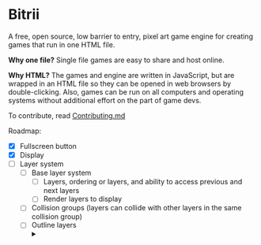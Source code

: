 # Bitrii

A free, open source, low barrier to entry, pixel art game engine for creating games that run in one HTML file.

**Why one file?** Single file games are easy to share and host online.

**Why HTML?** The games and engine are written in JavaScript, but are wrapped in an HTML file so they can be opened in web browsers by double-clicking. Also, games can be run on all computers and operating systems without additional effort on the part of game devs.

To contribute, read [Contributing.md](./contributing.md)

Roadmap:
- [x] Fullscreen button
- [x] Display
- [ ] Layer system
  - [ ] Base layer system
    - [ ] Layers, ordering or layers, and ability to access previous and next layers
    - [ ] Render layers to display
  - [ ] Collision groups (layers can collide with other layers in the same collision group)
  - [ ] Outline layers <details><summary></summary>Layers that are dynamic outlines of other layers.</details>
